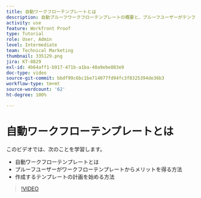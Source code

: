 ```yaml
---
title: 自動ワークフローテンプレートとは
description: 自動プルーフワークフローテンプレートの概要と、プルーフユーザーがテンプレートからメリットを得る方法について説明します。作成するテンプレートの計画を開始します。
activity: use
feature: Workfront Proof
type: Tutorial
role: User, Admin
level: Intermediate
team: Technical Marketing
thumbnail: 335129.png
jira: KT-8829
exl-id: 4b64aff1-b917-471b-a1ba-40a9ebe883e9
doc-type: video
source-git-commit: bbdf99c6bc1be714077fd94fc3f8325394de36b3
workflow-type: tm+mt
source-wordcount: '62'
ht-degree: 100%

---
```


# 自動ワークフローテンプレートとは

このビデオでは、次のことを学習します。

* 自動ワークフローテンプレートとは
* プルーフユーザーがワークフローテンプレートからメリットを得る方法
* 作成するテンプレートの計画を始める方法

>[!VIDEO](https://video.tv.adobe.com/v/335129/?quality=12&learn=on&enablevpops=1)

<!--
Learn More Icon
Automated workflow overview
Create and manage Automated Workflow templates
Configure a proof
-->
